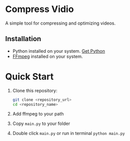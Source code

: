 # Compress Vidio

A simple tool for compressing and optimizing videos.

## Installation

- Python installed on your system. [Get Python](https://www.python.org/downloads/)
- [FFmpeg](https://ffmpeg.org/download.html) installed on your system.

# Quick Start

1. Clone this repository:

   ```bash
   git clone <repository_url>
   cd <repository_name>
   ```

2. Add ffmpeg to your path

3. Copy `main.py` to your folder

4. Double click `main.py` or run in terminal `python main.py`
